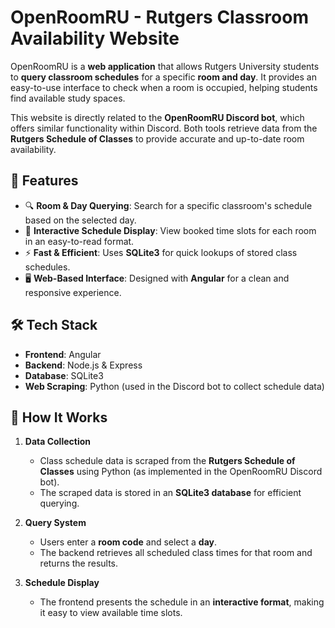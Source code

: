# OpenRoomRU - Rutgers Classroom Availability Website  

OpenRoomRU is a **web application** that allows Rutgers University students to **query classroom schedules** for a specific **room and day**. It provides an easy-to-use interface to check when a room is occupied, helping students find available study spaces.  

This website is directly related to the **OpenRoomRU Discord bot**, which offers similar functionality within Discord. Both tools retrieve data from the **Rutgers Schedule of Classes** to provide accurate and up-to-date room availability.  

## 🚀 Features  

- 🔍 **Room & Day Querying**: Search for a specific classroom's schedule based on the selected day.  
- 📅 **Interactive Schedule Display**: View booked time slots for each room in an easy-to-read format.  
- ⚡ **Fast & Efficient**: Uses **SQLite3** for quick lookups of stored class schedules.  
- 🖥️ **Web-Based Interface**: Designed with **Angular** for a clean and responsive experience.  

## 🛠️ Tech Stack  

- **Frontend**: Angular  
- **Backend**: Node.js & Express  
- **Database**: SQLite3  
- **Web Scraping**: Python (used in the Discord bot to collect schedule data)  

## 📌 How It Works  

1. **Data Collection**  
   - Class schedule data is scraped from the **Rutgers Schedule of Classes** using Python (as implemented in the OpenRoomRU Discord bot).  
   - The scraped data is stored in an **SQLite3 database** for efficient querying.  

2. **Query System**  
   - Users enter a **room code** and select a **day**.  
   - The backend retrieves all scheduled class times for that room and returns the results.  

3. **Schedule Display**  
   - The frontend presents the schedule in an **interactive format**, making it easy to view available time slots.  
